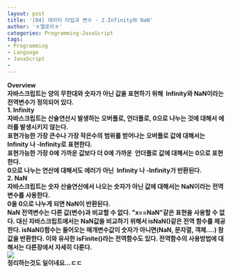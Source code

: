 ```yaml
---
layout: post
title: '[04] 데이터 타입과 변수 - 2.Infinity와 NaN'
author: 'ㅎ엘로이ㅎ'
categories: Programming-JavaScript
tags:
- Programming
- Language
- JavaScript
-
---
```



<script> location.href='https://cafe.naver.com/develoid/701745' ; </script>

<div><b><span>Overview</span></b></div><div><div><b><b></b></div><div><span><b>자바스크립트는 양의 무한대와 숫자가 아닌 값을 표현하기 위해 &nbsp;Infinity와 NaN이라는 전역변수가 정의되어 있다.</b></span></div><div><b><b></b></div><div><b><span>1. Infinity</span></b></div></div><div><b><b></b></div><div><span><b>자바스크립트는 산술연산시 발생하는 오버플로, 언더플로, 0으로 나누는 것에 대해서 에러를 발생시키지 않는다.</b></span></div><div><span><b>표현가능한 가장 큰수나 가장 작은수의 범위를 벋어나는 오버플로 값에 대해서는 Infinity 나 -Infinity로 표현한다.</b></span></div><div><b><b></b></div><div><span><b>표현가능한 가장 0에 가까운 값보다 더 0에 가까운 &nbsp;언더플로 값에 대해서는 0으로 표현한다.</b></span></div><div><b><b></b></div><div><b><span>0으로 나누는 연산에 대해서도 에러가 아닌&nbsp;</span><span>&nbsp;</span><span>Infinity 나 -Infinity가 반환된다.</span></b></div><div><span><b><b></b></span></div><div><b><b></b></div><div><b><span>2. NaN</span></b></div><div><b><b></b></div><div><span><b>자바스크립트는 숫자 산술연산에서 나오는 숫자가 아닌 값에 대해서는 NaN이라는 전역변수를 사용한다.</b></span></div><div><span><b>0을 0으로 나누게 되면 NaN이 반환된다.</b></span></div><div><span><b>NaN 전역변수는 다른 값(변수)과 비교할 수 없다. "x==NaN"같은 표현을 사용할 수 없다. 대신 자바스크립트에서는 NaN값을 비교하기 위해서 isNaN()같은 전역 함수를 제공한다. isNaN()함수는 들어오는 매개변수값이 숫자가 아니면(NaN, 문자열, 객체....) 참값을 반환한다. 이와 유사한 isFinite()라는 전역함수도 있다. 전역함수의 사용방법에 대해서는 다른장에서 자세히 다룬다.&nbsp;</b></span></div><div><span><b><b></b></span></div><div><b><b></b></div><div><b><img src="https://dthumb-phinf.pstatic.net/?src=%22https%3A%2F%2Fcafeptthumb-phinf.pstatic.net%2F20140620_181%2Fzeroday7_1403224776650DhSkc_PNG%2F%25BD%25BA%25C5%25A9%25B8%25B0%25BC%25A6_2014-06-20_%25BF%25C0%25C0%25FC_9.39.04.png%3Ftype%3Dw740%22&amp;type=cafe_wa740"></b><div><div><b></div><div><b>정리하는것도 일이네요...ㄷㄷ</b></div><div><b><b></b></div><div><b></div></div></div>
